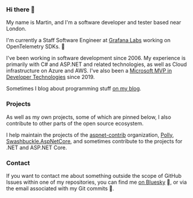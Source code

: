 ### Hi there 👋

My name is Martin, and I'm a software developer and tester based near London.

I'm currently a Staff Software Engineer at [Grafana Labs][grafana] working on OpenTelemetry SDKs. 🔭

I've been working in software development since 2006. My experience is primarily with C# and ASP.NET and related technologies, as
well as Cloud infrastructure on Azure and AWS. I've also been a [Microsoft MVP in Developer Technologies][mvp] since 2019.

Sometimes I blog about programming stuff [on my blog][blog].

### Projects

As well as my own projects, some of which are pinned below, I also contribute to other parts of the open source ecosystem.

I help maintain the projects of the [aspnet-contrib][aspnet-contrib] organization, [Polly][polly], [Swashbuckle.AspNetCore][swashbuckle], and
sometimes contribute to the projects for .NET and ASP.NET Core.

### Contact

If you want to contact me about something outside the scope of GitHub Issues within one of my repositories, you
can find me [on Bluesky][bluesky] 🦋, or via the email associated with my Git commits 📧.

[aspnet-contrib]: https://github.com/aspnet-contrib "The aspnet-contrib org on GitHub.com"
[blog]: https://blog.martincostello.com/ "My blog"
[bluesky]: https://martincostello.com/bluesky "My Bluesky profile"
[grafana]: https://grafana.com/ "Grafana"
[mvp]: https://martincostello.com/mvp "My MVP profile"
[polly]: https://github.com/App-vNext/Polly "Polly on GitHub.com"
[swashbuckle]: https://github.com/domaindrivendev/Swashbuckle.AspNetCore "Swashbuckle.AspNetCore on GitHub.com"
